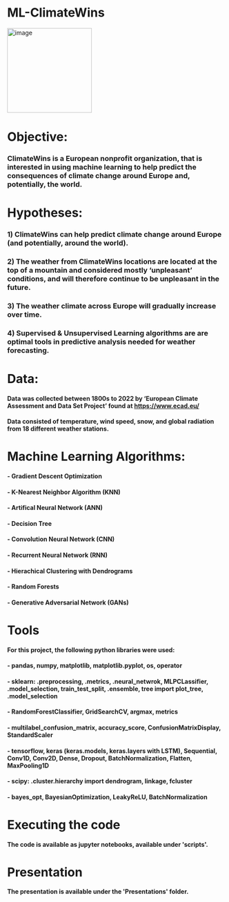 # ML-ClimateWins
<img width="196" alt="image" src="https://github.com/user-attachments/assets/aa1f7b97-1940-41f7-b1fa-9d60459b6c4d">

# Objective:
### ClimateWins is a European nonprofit organization, that is interested in using machine learning to help predict the consequences of climate change around Europe and, potentially, the world.

# Hypotheses: 
### 1) ClimateWins can help predict climate change around Europe (and potentially, around the world).
### 2) The weather from ClimateWins locations are located at the top of a mountain and considered mostly ‘unpleasant’ conditions, and will therefore continue to be unpleasant in the future.
### 3) The weather climate across Europe will gradually increase over time.
### 4) Supervised & Unsupervised Learning algorithms are are optimal tools in predictive analysis needed for weather forecasting.

# Data: 
#### Data was collected between 1800s to 2022 by ‘European Climate Assessment and Data Set Project’ found at https://www.ecad.eu/
#### Data consisted of temperature, wind speed, snow, and global radiation from 18 different weather stations.

# Machine Learning Algorithms:
#### - Gradient Descent Optimization
#### - K-Nearest Neighbor Algorithm (KNN)
#### - Artifical Neural Network (ANN)
#### - Decision Tree
#### - Convolution Neural Network (CNN)
#### - Recurrent Neural Network (RNN)
#### - Hierachical Clustering with Dendrograms
#### - Random Forests
#### - Generative Adversarial Network (GANs)

# Tools
#### For this project, the following python libraries were used:
  #### - pandas, numpy, matplotlib, matplotlib.pyplot, os, operator
  #### - sklearn: .preprocessing, .metrics, .neural_netwrok, MLPCLassifier, .model_selection, train_test_split, .ensemble, tree import plot_tree, .model_selection 
  #### - RandomForestClassifier, GridSearchCV,  argmax, metrics
  #### - multilabel_confusion_matrix, accuracy_score, ConfusionMatrixDisplay, StandardScaler
  #### - tensorflow, keras (keras.models, keras.layers with LSTM), Sequential, Conv1D, Conv2D, Dense, Dropout, BatchNormalization, Flatten, MaxPooling1D
  #### - scipy: .cluster.hierarchy import dendrogram, linkage, fcluster
  #### - bayes_opt, BayesianOptimization, LeakyReLU, BatchNormalization

# Executing the code
#### The code is available as jupyter notebooks, available under 'scripts'.

# Presentation 
#### The presentation is available under the 'Presentations' folder.






